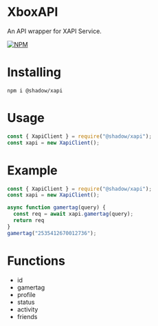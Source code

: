 # XboxAPI

An API wrapper for XAPI Service.

[![NPM](https://nodei.co/npm/@shadow/xapi.png)](https://nodei.co/npm/@shadow/xapi/)

# Installing

`npm i @shadow/xapi`

# Usage

```js
const { XapiClient } = require("@shadow/xapi");
const xapi = new XapiClient();
```

# Example

```js
const { XapiClient } = require("@shadow/xapi");
const xapi = new XapiClient();

async function gamertag(query) {
  const req = await xapi.gamertag(query);
  return req
}
gamertag("2535412670012736");
```

# Functions

- id
- gamertag
- profile
- status
- activity
- friends
